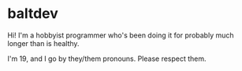 # baltdev

Hi! I'm a hobbyist programmer who's been doing it for probably much longer than is healthy.

I'm 19, and I go by they/them pronouns. Please respect them.
